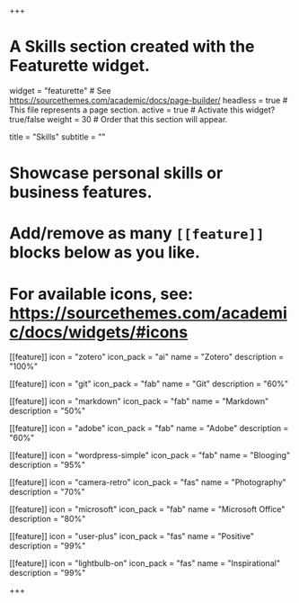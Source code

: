 +++
# A Skills section created with the Featurette widget.
widget = "featurette"  # See https://sourcethemes.com/academic/docs/page-builder/
headless = true  # This file represents a page section.
active = true  # Activate this widget? true/false
weight = 30  # Order that this section will appear.

title = "Skills"
subtitle = ""

# Showcase personal skills or business features.
#
# Add/remove as many `[[feature]]` blocks below as you like.
#
# For available icons, see: https://sourcethemes.com/academic/docs/widgets/#icons

[[feature]]
  icon = "zotero"
  icon_pack = "ai"
  name = "Zotero"
  description = "100%"

[[feature]]
  icon = "git"
  icon_pack = "fab"
  name = "Git"
  description = "60%"  

[[feature]]
  icon = "markdown"
  icon_pack = "fab"
  name = "Markdown"
  description = "50%"

[[feature]]
  icon = "adobe"
  icon_pack = "fab"
  name = "Adobe"
  description = "60%"

  [[feature]]
    icon = "wordpress-simple"
    icon_pack = "fab"
    name = "Blooging"
    description = "95%"

[[feature]]
  icon = "camera-retro"
  icon_pack = "fas"
  name = "Photography"
  description = "70%"

[[feature]]
  icon = "microsoft"
  icon_pack = "fab"
  name = "Microsoft Office"
  description = "80%"

[[feature]]
  icon = "user-plus"
  icon_pack = "fas"
  name = "Positive"
  description = "99%"  

[[feature]]
    icon = "lightbulb-on"
    icon_pack = "fas"
    name = "Inspirational"
    description = "99%"  

+++
